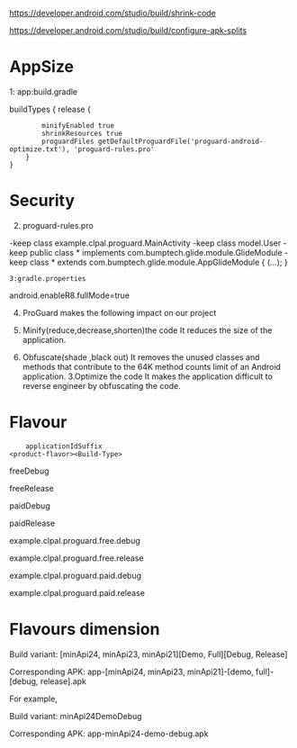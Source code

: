 
https://developer.android.com/studio/build/shrink-code

https://developer.android.com/studio/build/configure-apk-splits

# AppSize 
1: app:build.gradle

buildTypes {
        release {
        
            minifyEnabled true
            shrinkResources true
            proguardFiles getDefaultProguardFile('proguard-android-optimize.txt'), 'proguard-rules.pro'
        }
    }

# Security
2. proguard-rules.pro

-keep class  example.clpal.proguard.MainActivity
-keep class model.User
-keep public class * implements com.bumptech.glide.module.GlideModule
-keep class * extends com.bumptech.glide.module.AppGlideModule {
 <init>(...);
}
    
    3:gradle.properties
android.enableR8.fullMode=true
            
4. ProGuard makes the following impact on our project    

1. Minify(reduce,decrease,shorten)the code  It reduces the size of the application.
2. Obfuscate(shade ,black out) It removes the unused classes and methods that contribute to the 64K method counts limit of an Android application.
3.Optimize the code  It makes the application difficult to reverse engineer by obfuscating the code.
 # Flavour
        applicationIdSuffix
    <product-flavor><Build-Type>
freeDebug
            
freeRelease
            
paidDebug
            
paidRelease
            
            
example.clpal.proguard.free.debug
            
example.clpal.proguard.free.release
            
example.clpal.proguard.paid.debug
            
example.clpal.proguard.paid.release
            
 # Flavours dimension          
 Build variant: [minApi24, minApi23, minApi21][Demo, Full][Debug, Release]
            
Corresponding APK: app-[minApi24, minApi23, minApi21]-[demo, full]-[debug, release].apk

            
  For example,
            
Build variant: minApi24DemoDebug
            
Corresponding APK: app-minApi24-demo-debug.apk

